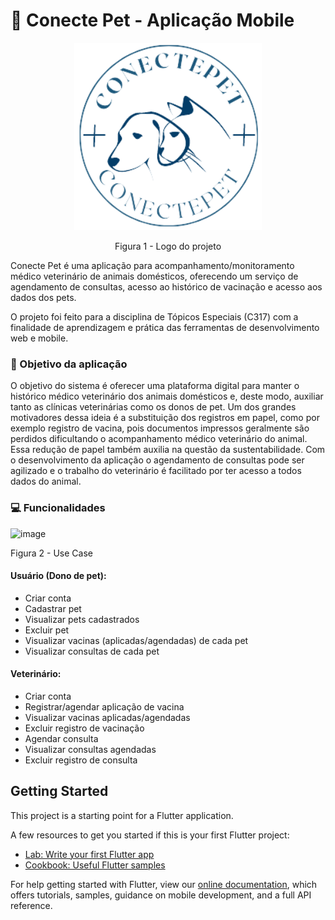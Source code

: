 # 📲 Conecte Pet - Aplicação Mobile
<p align="center">
<img src="https://github.com/Mariana-Helena/C317-Conecte-Pet-Web/blob/main/src/images/Logo.png" height="300" width="300" >
</p>
<p align="center">Figura 1 - Logo do projeto</p>

<p> Conecte Pet é uma aplicação para acompanhamento/monitoramento médico veterinário de animais domésticos, oferecendo um serviço de agendamento de consultas, acesso ao histórico de vacinação e acesso aos dados dos pets.  </p>

<p>O projeto foi feito para a disciplina de Tópicos Especiais (C317) com a finalidade de aprendizagem e prática das ferramentas de desenvolvimento web e mobile. </p>

 ### 🎯 Objetivo da aplicação
<p>  O objetivo do sistema é oferecer uma plataforma digital para manter o histórico médico veterinário dos animais domésticos e, deste modo, auxiliar tanto as clínicas veterinárias como os donos de pet. Um dos grandes motivadores dessa ideia é a substituição dos registros em papel, como por exemplo registro de vacina, pois documentos impressos geralmente são perdidos dificultando o acompanhamento médico veterinário do animal. Essa redução de papel também auxilia na questão da sustentabilidade.  
Com o desenvolvimento da aplicação o agendamento de consultas pode ser agilizado e o trabalho do veterinário é facilitado por ter acesso a todos dados do animal.</p>

### 💻 Funcionalidades

![image](https://user-images.githubusercontent.com/70379653/120219688-01c7c000-c212-11eb-8871-938b28ccb038.png)

<p align="left">Figura 2 - Use Case </p>

#### Usuário (Dono de pet):
- Criar conta
- Cadastrar pet
- Visualizar pets cadastrados
- Excluir pet
- Visualizar vacinas (aplicadas/agendadas) de cada pet
- Visualizar consultas de cada pet

#### Veterinário:
- Criar conta
- Registrar/agendar aplicação de vacina
- Visualizar vacinas aplicadas/agendadas 
- Excluir registro de vacinação
- Agendar consulta
- Visualizar consultas agendadas 
- Excluir registro de consulta

## Getting Started

This project is a starting point for a Flutter application.

A few resources to get you started if this is your first Flutter project:

- [Lab: Write your first Flutter app](https://flutter.dev/docs/get-started/codelab)
- [Cookbook: Useful Flutter samples](https://flutter.dev/docs/cookbook)

For help getting started with Flutter, view our
[online documentation](https://flutter.dev/docs), which offers tutorials,
samples, guidance on mobile development, and a full API reference.

